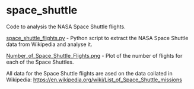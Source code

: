 # space_shuttle

Code to analysis the NASA Space Shuttle flights.

[space_shuttle_flights.py](https://github.com/ctibbs/space_shuttle/blob/main/space_shuttle_flights.py) - Python script to extract the NASA Space Shuttle data from Wikipedia and analyse it.

[Number_of_Space_Shuttle_Flights.png](https://github.com/ctibbs/space_shuttle/blob/main/Number_of_Space_Shuttle_Flights.png) - Plot of the number of flights for each of the Space Shuttles.

All data for the Space Shuttle flights are ased on the data collated in Wikipedia: https://en.wikipedia.org/wiki/List_of_Space_Shuttle_missions
